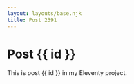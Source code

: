 ```yaml
---
layout: layouts/base.njk
title: Post 2391
---
```


# Post {{ id }}

This is post {{ id }} in my Eleventy project.
